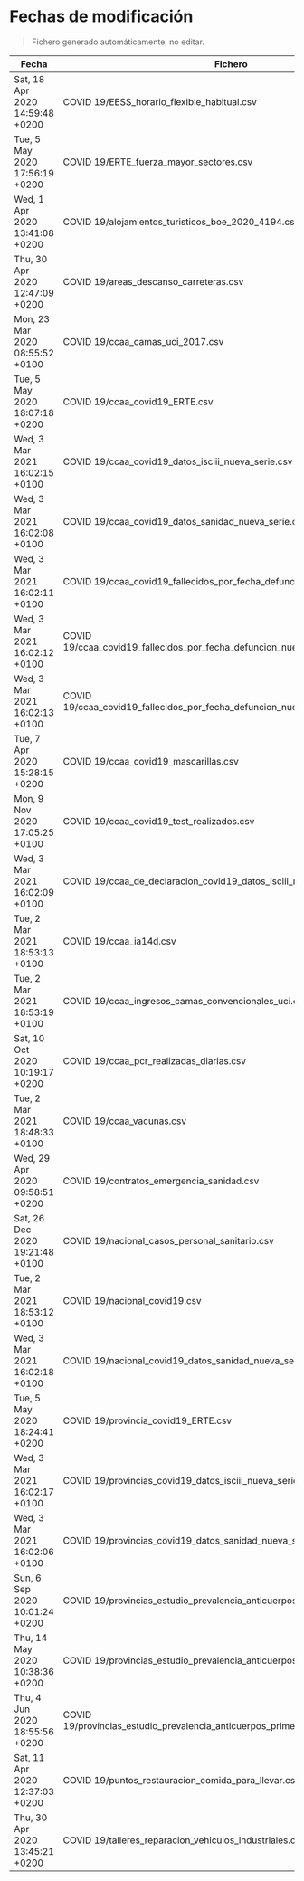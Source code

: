 # Fechas de modificación

> Fichero generado automáticamente, no editar.

| Fecha                           | Fichero                  |
|---------------------------------|--------------------------|
| Sat, 18 Apr 2020 14:59:48 +0200  | COVID 19/EESS_horario_flexible_habitual.csv |
| Tue, 5 May 2020 17:56:19 +0200  | COVID 19/ERTE_fuerza_mayor_sectores.csv |
| Wed, 1 Apr 2020 13:41:08 +0200  | COVID 19/alojamientos_turisticos_boe_2020_4194.csv |
| Thu, 30 Apr 2020 12:47:09 +0200  | COVID 19/areas_descanso_carreteras.csv |
| Mon, 23 Mar 2020 08:55:52 +0100  | COVID 19/ccaa_camas_uci_2017.csv |
| Tue, 5 May 2020 18:07:18 +0200  | COVID 19/ccaa_covid19_ERTE.csv |
| Wed, 3 Mar 2021 16:02:15 +0100  | COVID 19/ccaa_covid19_datos_isciii_nueva_serie.csv |
| Wed, 3 Mar 2021 16:02:08 +0100  | COVID 19/ccaa_covid19_datos_sanidad_nueva_serie.csv |
| Wed, 3 Mar 2021 16:02:11 +0100  | COVID 19/ccaa_covid19_fallecidos_por_fecha_defuncion_nueva_serie.csv |
| Wed, 3 Mar 2021 16:02:12 +0100  | COVID 19/ccaa_covid19_fallecidos_por_fecha_defuncion_nueva_serie_long.csv |
| Wed, 3 Mar 2021 16:02:13 +0100  | COVID 19/ccaa_covid19_fallecidos_por_fecha_defuncion_nueva_serie_original.csv |
| Tue, 7 Apr 2020 15:28:15 +0200  | COVID 19/ccaa_covid19_mascarillas.csv |
| Mon, 9 Nov 2020 17:05:25 +0100  | COVID 19/ccaa_covid19_test_realizados.csv |
| Wed, 3 Mar 2021 16:02:09 +0100  | COVID 19/ccaa_de_declaracion_covid19_datos_isciii_nueva_serie.csv |
| Tue, 2 Mar 2021 18:53:13 +0100  | COVID 19/ccaa_ia14d.csv |
| Tue, 2 Mar 2021 18:53:19 +0100  | COVID 19/ccaa_ingresos_camas_convencionales_uci.csv |
| Sat, 10 Oct 2020 10:19:17 +0200  | COVID 19/ccaa_pcr_realizadas_diarias.csv |
| Tue, 2 Mar 2021 18:48:33 +0100  | COVID 19/ccaa_vacunas.csv |
| Wed, 29 Apr 2020 09:58:51 +0200  | COVID 19/contratos_emergencia_sanidad.csv |
| Sat, 26 Dec 2020 19:21:48 +0100  | COVID 19/nacional_casos_personal_sanitario.csv |
| Tue, 2 Mar 2021 18:53:12 +0100  | COVID 19/nacional_covid19.csv |
| Wed, 3 Mar 2021 16:02:18 +0100  | COVID 19/nacional_covid19_datos_sanidad_nueva_serie_grupos_edad.csv |
| Tue, 5 May 2020 18:24:41 +0200  | COVID 19/provincia_covid19_ERTE.csv |
| Wed, 3 Mar 2021 16:02:17 +0100  | COVID 19/provincias_covid19_datos_isciii_nueva_serie.csv |
| Wed, 3 Mar 2021 16:02:06 +0100  | COVID 19/provincias_covid19_datos_sanidad_nueva_serie.csv |
| Sun, 6 Sep 2020 10:01:24 +0200  | COVID 19/provincias_estudio_prevalencia_anticuerpos_final.csv |
| Thu, 14 May 2020 10:38:36 +0200  | COVID 19/provincias_estudio_prevalencia_anticuerpos_primera_ronda.csv |
| Thu, 4 Jun 2020 18:55:56 +0200  | COVID 19/provincias_estudio_prevalencia_anticuerpos_primera_y_segunda_ronda.csv |
| Sat, 11 Apr 2020 12:37:03 +0200  | COVID 19/puntos_restauracion_comida_para_llevar.csv |
| Thu, 30 Apr 2020 13:45:21 +0200  | COVID 19/talleres_reparacion_vehiculos_industriales.csv |
